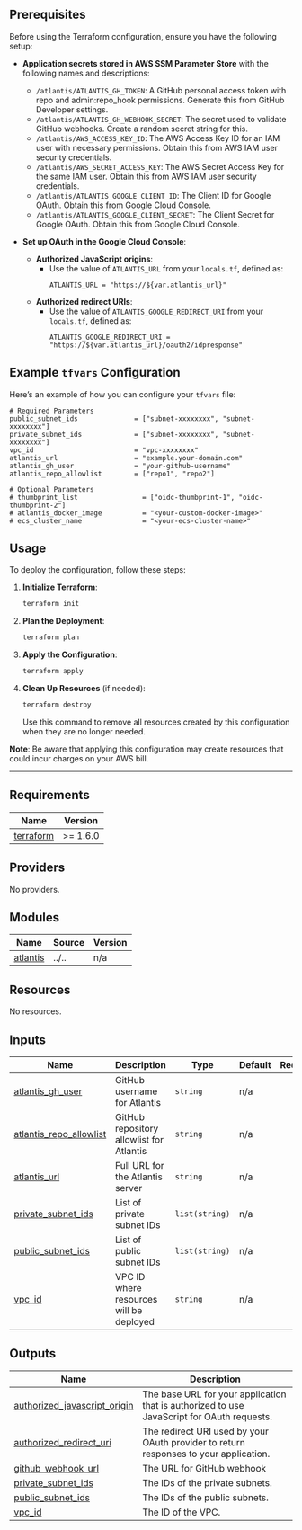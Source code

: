 <!-- BEGIN_TF_DOCS -->
## Prerequisites

Before using the Terraform configuration, ensure you have the following setup:

- **Application secrets stored in AWS SSM Parameter Store** with the following names and descriptions:
  - `/atlantis/ATLANTIS_GH_TOKEN`: A GitHub personal access token with repo and admin:repo\_hook permissions. Generate this from GitHub Developer settings.
  - `/atlantis/ATLANTIS_GH_WEBHOOK_SECRET`: The secret used to validate GitHub webhooks. Create a random secret string for this.
  - `/atlantis/AWS_ACCESS_KEY_ID`: The AWS Access Key ID for an IAM user with necessary permissions. Obtain this from AWS IAM user security credentials.
  - `/atlantis/AWS_SECRET_ACCESS_KEY`: The AWS Secret Access Key for the same IAM user. Obtain this from AWS IAM user security credentials.
  - `/atlantis/ATLANTIS_GOOGLE_CLIENT_ID`: The Client ID for Google OAuth. Obtain this from Google Cloud Console.
  - `/atlantis/ATLANTIS_GOOGLE_CLIENT_SECRET`: The Client Secret for Google OAuth. Obtain this from Google Cloud Console.

- **Set up OAuth in the Google Cloud Console**:
  - **Authorized JavaScript origins**:
    - Use the value of `ATLANTIS_URL` from your `locals.tf`, defined as:
      ```hcl
      ATLANTIS_URL = "https://${var.atlantis_url}"
      ```
  - **Authorized redirect URIs**:
    - Use the value of `ATLANTIS_GOOGLE_REDIRECT_URI` from your `locals.tf`, defined as:
      ```hcl
      ATLANTIS_GOOGLE_REDIRECT_URI = "https://${var.atlantis_url}/oauth2/idpresponse"
      ```

## Example `tfvars` Configuration

Here’s an example of how you can configure your `tfvars` file:

```hcl
# Required Parameters
public_subnet_ids              = ["subnet-xxxxxxxx", "subnet-xxxxxxxx"]
private_subnet_ids             = ["subnet-xxxxxxxx", "subnet-xxxxxxxx"]
vpc_id                         = "vpc-xxxxxxxx"
atlantis_url                   = "example.your-domain.com"
atlantis_gh_user               = "your-github-username"
atlantis_repo_allowlist        = ["repo1", "repo2"]

# Optional Parameters
# thumbprint_list                = ["oidc-thumbprint-1", "oidc-thumbprint-2"]
# atlantis_docker_image          = "<your-custom-docker-image>"
# ecs_cluster_name               = "<your-ecs-cluster-name>"
```

## Usage

To deploy the configuration, follow these steps:

1. **Initialize Terraform**:
   ```sh
   terraform init
   ```

2. **Plan the Deployment**:
   ```sh
   terraform plan
   ```

3. **Apply the Configuration**:
   ```sh
   terraform apply
   ```

4. **Clean Up Resources** (if needed):
   ```sh
   terraform destroy
   ```

   Use this command to remove all resources created by this configuration when they are no longer needed.

**Note**: Be aware that applying this configuration may create resources that could incur charges on your AWS bill.

---

## Requirements

| Name | Version |
|------|---------|
| <a name="requirement_terraform"></a> [terraform](#requirement\_terraform) | >= 1.6.0 |

## Providers

No providers.

## Modules

| Name | Source | Version |
|------|--------|---------|
| <a name="module_atlantis"></a> [atlantis](#module\_atlantis) | ../.. | n/a |

## Resources

No resources.

## Inputs

| Name | Description | Type | Default | Required |
|------|-------------|------|---------|:--------:|
| <a name="input_atlantis_gh_user"></a> [atlantis\_gh\_user](#input\_atlantis\_gh\_user) | GitHub username for Atlantis | `string` | n/a | yes |
| <a name="input_atlantis_repo_allowlist"></a> [atlantis\_repo\_allowlist](#input\_atlantis\_repo\_allowlist) | GitHub repository allowlist for Atlantis | `string` | n/a | yes |
| <a name="input_atlantis_url"></a> [atlantis\_url](#input\_atlantis\_url) | Full URL for the Atlantis server | `string` | n/a | yes |
| <a name="input_private_subnet_ids"></a> [private\_subnet\_ids](#input\_private\_subnet\_ids) | List of private subnet IDs | `list(string)` | n/a | yes |
| <a name="input_public_subnet_ids"></a> [public\_subnet\_ids](#input\_public\_subnet\_ids) | List of public subnet IDs | `list(string)` | n/a | yes |
| <a name="input_vpc_id"></a> [vpc\_id](#input\_vpc\_id) | VPC ID where resources will be deployed | `string` | n/a | yes |

## Outputs

| Name | Description |
|------|-------------|
| <a name="output_authorized_javascript_origin"></a> [authorized\_javascript\_origin](#output\_authorized\_javascript\_origin) | The base URL for your application that is authorized to use JavaScript for OAuth requests. |
| <a name="output_authorized_redirect_uri"></a> [authorized\_redirect\_uri](#output\_authorized\_redirect\_uri) | The redirect URI used by your OAuth provider to return responses to your application. |
| <a name="output_github_webhook_url"></a> [github\_webhook\_url](#output\_github\_webhook\_url) | The URL for GitHub webhook |
| <a name="output_private_subnet_ids"></a> [private\_subnet\_ids](#output\_private\_subnet\_ids) | The IDs of the private subnets. |
| <a name="output_public_subnet_ids"></a> [public\_subnet\_ids](#output\_public\_subnet\_ids) | The IDs of the public subnets. |
| <a name="output_vpc_id"></a> [vpc\_id](#output\_vpc\_id) | The ID of the VPC. |
<!-- END_TF_DOCS -->
